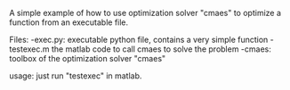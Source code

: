 A simple example of how to use optimization solver "cmaes" to optimize a function from an executable file.

Files:
-exec.py: executable python file, contains a very simple function
-testexec.m the matlab code to call cmaes to solve the problem
-cmaes: toolbox of the optimization solver "cmaes"

usage:
just run "testexec" in matlab.

